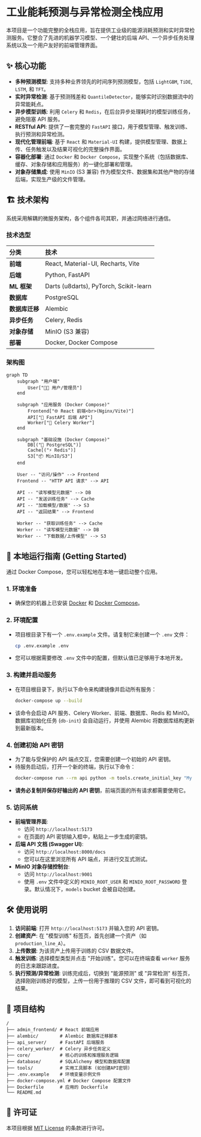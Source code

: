 # 工业能耗预测与异常检测全栈应用

本项目是一个功能完整的全栈应用，旨在提供工业级的能源消耗预测和实时异常检测服务。它整合了先进的机器学习模型、一个健壮的后端 API、一个异步任务处理系统以及一个用户友好的前端管理界面。

## ✨ 核心功能

- **多种预测模型**: 支持多种业界领先的时间序列预测模型，包括 `LightGBM`, `TiDE`, `LSTM`, 和 `TFT`。
- **实时异常检测**: 基于预测残差和 `QuantileDetector`，能够实时识别数据流中的异常能耗点。
- **异步模型训练**: 利用 `Celery` 和 `Redis`，在后台异步处理耗时的模型训练任务，避免阻塞 API 服务。
- **RESTful API**: 提供了一套完整的 `FastAPI` 接口，用于模型管理、触发训练、执行预测和异常检测。
- **现代化管理前端**: 基于 `React` 和 `Material-UI` 构建，提供模型管理、数据上传、任务触发以及结果可视化的完整操作界面。
- **容器化部署**: 通过 `Docker` 和 `Docker Compose`，实现整个系统（包括数据库、缓存、对象存储和应用服务）的一键化部署和管理。
- **对象存储集成**: 使用 `MinIO` (S3 兼容) 作为模型文件、数据集和其他产物的存储后端，实现生产级的文件管理。

## 🏗️ 技术架构

系统采用解耦的微服务架构，各个组件各司其职，并通过网络进行通信。

### 技术选型

| 分类         | 技术                               |
| :----------- | :--------------------------------- |
| **前端**     | React, Material-UI, Recharts, Vite |
| **后端**     | Python, FastAPI                    |
| **ML 框架**  | Darts (u8darts), PyTorch, Scikit-learn |
| **数据库**   | PostgreSQL                         |
| **数据库迁移** | Alembic                            |
| **异步任务** | Celery, Redis                      |
| **对象存储** | MinIO (S3 兼容)                    |
| **部署**     | Docker, Docker Compose             |

### 架构图

```mermaid
graph TD
    subgraph "用户端"
        User["👨‍💻 用户/管理员"]
    end

    subgraph "应用服务 (Docker Compose)"
        Frontend["🌐 React 前端<br>(Nginx/Vite)"]
        API["🚀 FastAPI 后端 API"]
        Worker["👷 Celery Worker"]
    end

    subgraph "基础设施 (Docker Compose)"
        DB[("🐘 PostgreSQL")]
        Cache[("⚡ Redis")]
        S3["📦 MinIO/S3"]
    end

    User -- "访问/操作" --> Frontend
    Frontend -- "HTTP API 请求" --> API

    API -- "读写模型元数据" --> DB
    API -- "发送训练任务" --> Cache
    API -- "加载模型/数据" --> S3
    API -- "返回结果" --> Frontend

    Worker -- "获取训练任务" --> Cache
    Worker -- "读写模型元数据" --> DB
    Worker -- "下载数据/上传模型" --> S3
```

## 🚀 本地运行指南 (Getting Started)

通过 Docker Compose，您可以轻松地在本地一键启动整个应用。

### 1. 环境准备

- 确保您的机器上已安装 [Docker](https://docs.docker.com/get-docker/) 和 [Docker Compose](https://docs.docker.com/compose/install/)。

### 2. 环境配置

- 项目根目录下有一个 `.env.example` 文件。请复制它来创建一个 `.env` 文件：
  ```bash
  cp .env.example .env
  ```
- 您可以根据需要修改 `.env` 文件中的配置，但默认值已足够用于本地开发。

### 3. 构建并启动服务

- 在项目根目录下，执行以下命令来构建镜像并启动所有服务：
  ```bash
  docker-compose up --build
  ```
- 该命令会启动 API 服务、Celery Worker、前端、数据库、Redis 和 MinIO。数据库初始化任务 (`db-init`) 会自动运行，并使用 Alembic 将数据库结构更新到最新版本。

### 4. 创建初始 API 密钥

- 为了能与受保护的 API 端点交互，您需要创建一个初始的 API 密钥。
- 待服务启动后，打开一个新的终端，执行以下命令：
  ```bash
  docker-compose run --rm api python -m tools.create_initial_key "My First Key"
  ```
- **请务必复制并保存好输出的 API 密钥**，前端页面的所有请求都需要使用它。

### 5. 访问系统

- **前端管理界面**:
  - 访问 `http://localhost:5173`
  - 在页面的 API 密钥输入框中，粘贴上一步生成的密钥。
- **后端 API 文档 (Swagger UI)**:
  - 访问 `http://localhost:8000/docs`
  - 您可以在这里浏览所有 API 端点，并进行交互式测试。
- **MinIO 对象存储控制台**:
  - 访问 `http://localhost:9001`
  - 使用 `.env` 文件中定义的 `MINIO_ROOT_USER` 和 `MINIO_ROOT_PASSWORD` 登录。默认情况下，`models` bucket 会被自动创建。

## 🛠️ 使用说明

1.  **访问前端**: 打开 `http://localhost:5173` 并输入您的 API 密钥。
2.  **创建资产**: 在 "模型训练" 标签页，首先创建一个资产（如 `production_line_A`）。
3.  **上传数据**: 为该资产上传用于训练的 CSV 数据文件。
4.  **触发训练**: 选择模型类型并点击 "开始训练"。您可以在终端查看 `worker` 服务的日志来跟踪进度。
5.  **执行预测/异常检测**: 训练完成后，切换到 "能源预测" 或 "异常检测" 标签页，选择刚刚训练好的模型，上传一份用于推理的 CSV 文件，即可看到可视化的结果。

## 📂 项目结构

```
/
├── admin_frontend/ # React 前端应用
├── alembic/        # Alembic 数据库迁移脚本
├── api_server/     # FastAPI 后端服务
├── celery_worker/  # Celery 异步任务定义
├── core/           # 核心的训练和推理服务逻辑
├── database/       # SQLAlchemy 模型和数据库配置
├── tools/          # 实用工具脚本 (如创建API密钥)
├── .env.example    # 环境变量示例文件
├── docker-compose.yml # Docker Compose 配置文件
├── Dockerfile      # 应用的 Dockerfile
└── README.md
```

## 📄 许可证

本项目根据 [MIT License](LICENSE) 的条款进行许可。
